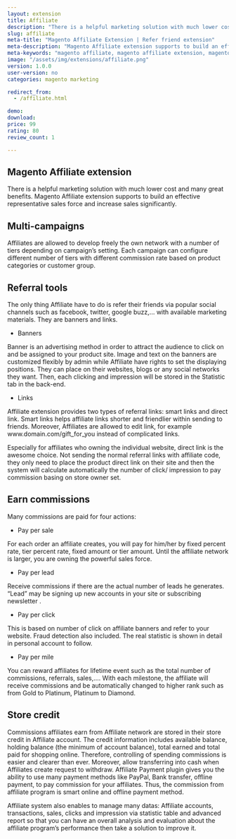 ```yaml
---
layout: extension
title: Affiliate
description: "There is a helpful marketing solution with much lower cost and many great benefits"
slug: affiliate
meta-title: "Magento Affiliate Extension | Refer friend extension"
meta-description: "Magento Affiliate extension supports to build an effective representative sales force and increase sales significantly"
meta-keywords: "magento affiliate, magento affiliate extension, magento affiliate program"
image: "/assets/img/extensions/affiliate.png"
version: 1.0.0
user-version: no
categories: magento marketing

redirect_from:
  - /affiliate.html

demo: 
download:
price: 99
rating: 80
review_count: 1

---
```

<h2>Magento Affiliate extension<a class="headerlink" href="#magento-affiliate-extension" title="Permalink to this headline"></a></h2>
<p>There is a helpful marketing solution with much lower cost and many great benefits. Magento Affiliate extension supports to build an effective representative sales force and increase sales significantly.</p>
<div class="section" id="multi-campaigns">
<h2>Multi-campaigns<a class="headerlink" href="#multi-campaigns" title="Permalink to this headline"></a></h2>
<p>Affiliates are allowed to develop freely the own network with a number of tiers depending on campaign’s setting. Each campaign can configure different number of tiers with different commission rate based on product categories or customer group.</p>
</div>
<div class="section" id="referral-tools">
<h2>Referral tools<a class="headerlink" href="#referral-tools" title="Permalink to this headline"></a></h2>
<p>The only thing Affiliate have to do is refer their friends via popular social channels such as facebook, twitter, google buzz,... with available marketing materials. They are banners and links.</p>
<ul class="simple">
<li>Banners</li>
</ul>
<p>Banner is an advertising method in order to attract the audience to click on and be assigned to your product site. Image and text on the banners are customized flexibly by admin while Affiliate have rights to set the displaying positions. They can place on their websites, blogs or any social networks they want. Then, each clicking and impression will be stored in the Statistic tab in the back-end.</p>
<ul class="simple">
<li>Links</li>
</ul>
<p>Affiliate extension provides two types of referral links: smart links and direct link. Smart links helps affiliate links shorter and friendlier within sending to friends. Moreover, Affiliates are allowed to edit link, for example www.domain.com/gift_for_you instead of complicated links.</p>
<p>Especially for affiliates who owning the individual website, direct link is the awesome choice. Not sending the normal referral links with affiliate code, they only need to place the product direct link on their site and then the system will calculate automatically the number of click/ impression to pay commission basing on store owner set.</p>
</div>
<div class="section" id="earn-commissions">
<h2>Earn commissions<a class="headerlink" href="#earn-commissions" title="Permalink to this headline"></a></h2>
<p>Many commissions are paid for four actions:</p>
<ul class="simple">
<li>Pay per sale</li>
</ul>
<p>For each order an affiliate creates, you will pay for him/her by fixed percent rate, tier percent rate, fixed amount or tier amount. Until the affiliate network is larger, you are owning the powerful sales force.</p>
<ul class="simple">
<li>Pay per lead</li>
</ul>
<p>Receive commissions if there are the actual number of leads he generates. “Lead” may be signing up new accounts in your site or subscribing newsletter .</p>
<ul class="simple">
<li>Pay per click</li>
</ul>
<p>This is based on number of click on affiliate banners and refer to your website. Fraud detection also included. The real statistic is shown in detail in personal account to follow.</p>
<ul class="simple">
<li>Pay per mile</li>
</ul>
<p>You can reward affiliates for lifetime event such as the total number of commissions, referrals, sales,.... With each milestone, the affiliate will receive commissions and be automatically changed to higher rank such as from Gold to Platinum, Platinum to Diamond.</p>
</div>
<div class="section" id="store-credit">
<h2>Store credit<a class="headerlink" href="#store-credit" title="Permalink to this headline"></a></h2>
<p>Commissions affiliates earn from Affiliate network are stored in their store credit in Affiliate account. The credit information includes available balance, holding balance (the minimum of account balance), total earned and total paid for shopping online. Therefore, controlling of spending commissions is easier and clearer than ever. Moreover, allow transferring into cash when Affiliates create request to withdraw. Affiliate Payment plugin gives you the ability to use many payment methods like PayPal, Bank transfer, offline payment, to pay commission for your affiliates. Thus, the commission from affiliate program is smart online and offline payment method.</p>
<p>Affiliate system also enables to manage many datas: Affiliate accounts, transactions, sales, clicks and impression via statistic table and advanced report so that you can have an overall analysis and evaluation about the affiliate program’s performance then take a solution to improve it.</p>
</div>




